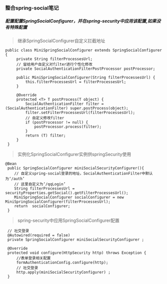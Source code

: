 ### 整合spring-social笔记
##### 配置配置SpringSocialConfigurer，并在spring-security中应用该配置,如果没有特殊配置
> 继承SpringSocialConfigurer自定义拦截地址
```$xslt
public class MiniSpringSocialConfigurer extends SpringSocialConfigurer {
     private String filterProcessesUrl;
     // 留给用户自定义对filter进行个性化修改
     private SocialAuthenticationFilterPostProcessor postProcessor;
 
     public MiniSpringSocialConfigurer(String filterProcessesUrl) {
         this.filterProcessesUrl = filterProcessesUrl;
     }
 
     @Override
     protected <T> T postProcess(T object) {
         SocialAuthenticationFilter filter = (SocialAuthenticationFilter) super.postProcess(object);
         filter.setFilterProcessesUrl(filterProcessesUrl);
         // 自定义修改filter
         if (postProcessor != null) {
             postProcessor.process(filter);
         }
         return (T) filter;
     }
 }
```
> 实例化SpringSocialConfigurer实例供springSecurity使用
```$xslt
@Bean
 public SpringSocialConfigurer miniSocialSecurityConfigurer(){
    // 自定义spring-social登录的地址，SocialAuthenticationFilter中默认为‘/auth’
    // 这里自定义为‘/qqLogin’
    String filterProcessesUrl = securityProperties.getSocial().getFilterProcessesUrl();
    MiniSpringSocialConfigurer socialConfigurer = new MiniSpringSocialConfigurer(filterProcessesUrl);
    return  socialConfigurer;
 }
```
> spring-security中应用SpringSocialConfigurer配置
```$xslt
 // 社交登录
 @Autowired(required = false)
 private SpringSocialConfigurer miniSocialSecurityConfigurer ;
 
 @Override
 protected void configure(HttpSecurity http) throws Exception {
     //表单登录相关配置
     formAuthenticationConfig.configure(http);
     // 社交登录
     http.apply(miniSocialSecurityConfigurer) ;
 }
```

 
 

 
 
   

 
 
```